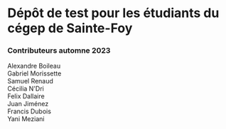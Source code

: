 # Dépôt de test pour les étudiants du cégep de Sainte-Foy

### Contributeurs automne 2023
Alexandre Boileau  
Gabriel Morissette   
Samuel Renaud  
Cécilia N'Dri  
Felix Dallaire  
Juan Jiménez  
Francis Dubois  
Yani Meziani
